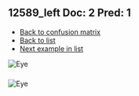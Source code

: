 ## 12589_left Doc: 2 Pred: 1
- [Back to confusion matrix](https://github.com/juliandewit/kaggle_retinopathy/blob/master/matrix.md)
- [Back to list](https://github.com/juliandewit/kaggle_retinopathy/blob/master/lists/21/list.md)
- [Next example in list](https://github.com/juliandewit/kaggle_retinopathy/blob/master/lists/21/12/1259_right.md)

![Eye](https://retinopaty.blob.core.windows.net/size1024/12589_left_2.jpeg)

### 

![Eye]()
